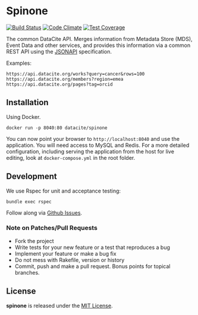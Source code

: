 # Spinone

[![Build Status](https://travis-ci.org/datacite/spinone.svg?branch=master)](https://travis-ci.org/datacite/spinone) [![Code Climate](https://codeclimate.com/github/datacite/spinone/badges/gpa.svg)](https://codeclimate.com/github/datacite/spinone) [![Test Coverage](https://codeclimate.com/github/datacite/spinone/badges/coverage.svg)](https://codeclimate.com/github/datacite/spinone/coverage)

The common DataCite API. Merges information from Metadata Store (MDS), Event Data and other services, and provides this information via a common REST API using the [JSONAPI](http://jsonapi.org/) specification.

Examples:

```
https://api.datacite.org/works?query=cancer&rows=100
https://api.datacite.org/members?region=emea
https://api.datacite.org/pages?tag=orcid

```

## Installation

Using Docker.

```
docker run -p 8040:80 datacite/spinone
```

You can now point your browser to `http://localhost:8040` and use the application. You will need access to MySQL and Redis. For a more detailed configuration, including serving the application from the host for live editing, look at `docker-compose.yml` in the root folder.

## Development

We use Rspec for unit and acceptance testing:

```
bundle exec rspec
```

Follow along via [Github Issues](https://github.com/datacite/spinone/issues).

### Note on Patches/Pull Requests

* Fork the project
* Write tests for your new feature or a test that reproduces a bug
* Implement your feature or make a bug fix
* Do not mess with Rakefile, version or history
* Commit, push and make a pull request. Bonus points for topical branches.

## License
**spinone** is released under the [MIT License](https://github.com/datacite/spinone/blob/master/LICENSE).

